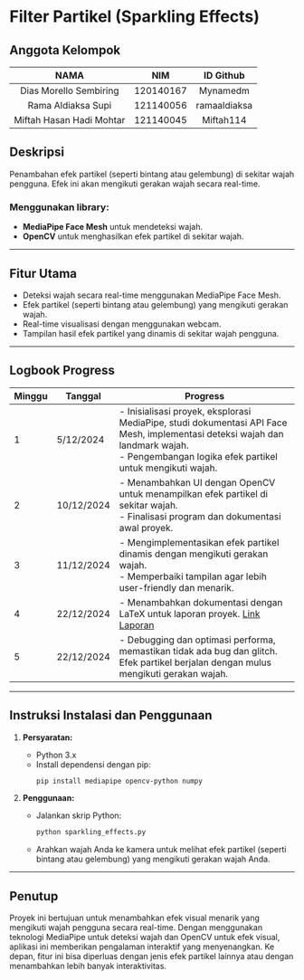 # Filter Partikel (Sparkling Effects)

## Anggota Kelompok
NAMA                     | NIM                  |ID Github
:----------------------: | :-----------------: | :---------------:
Dias Morello Sembiring   | 120140167           | Mynamedm
Rama Aldiaksa Supi       | 121140056           | ramaaldiaksa
Miftah Hasan Hadi Mohtar | 121140045           | Miftah114

## Deskripsi
Penambahan efek partikel (seperti bintang atau gelembung) di sekitar wajah pengguna. Efek ini akan mengikuti gerakan wajah secara real-time.

### Menggunakan library:
- **MediaPipe Face Mesh** untuk mendeteksi wajah.
- **OpenCV** untuk menghasilkan efek partikel di sekitar wajah.

---

## Fitur Utama
- Deteksi wajah secara real-time menggunakan MediaPipe Face Mesh.
- Efek partikel (seperti bintang atau gelembung) yang mengikuti gerakan wajah.
- Real-time visualisasi dengan menggunakan webcam.
- Tampilan hasil efek partikel yang dinamis di sekitar wajah pengguna.

---

## Logbook Progress

| **Minggu** | **Tanggal**   | **Progress**                                                                                                                                                               |
|------------|---------------|---------------------------------------------------------------------------------------------------------------------------------------------------------------------------|
| 1          | 5/12/2024    | - Inisialisasi proyek, eksplorasi MediaPipe, studi dokumentasi API Face Mesh, implementasi deteksi wajah dan landmark wajah. <br> - Pengembangan logika efek partikel untuk mengikuti wajah. |
| 2          | 10/12/2024    | - Menambahkan UI dengan OpenCV untuk menampilkan efek partikel di sekitar wajah. <br> - Finalisasi program dan dokumentasi awal proyek. |
| 3          | 11/12/2024    | - Mengimplementasikan efek partikel dinamis dengan mengikuti gerakan wajah. <br> - Memperbaiki tampilan agar lebih user-friendly dan menarik. |
| 4          | 22/12/2024    | - Menambahkan dokumentasi dengan LaTeX untuk laporan proyek. [Link Laporan](#) |
| 5          | 22/12/2024    | - Debugging dan optimasi performa, memastikan tidak ada bug dan glitch. Efek partikel berjalan dengan mulus mengikuti gerakan wajah. |

---

## Instruksi Instalasi dan Penggunaan

1. **Persyaratan:**
   - Python 3.x
   - Install dependensi dengan pip:
     ```bash
     pip install mediapipe opencv-python numpy
     ```

2. **Penggunaan:**
   - Jalankan skrip Python:
     ```bash
     python sparkling_effects.py
     ```
   - Arahkan wajah Anda ke kamera untuk melihat efek partikel (seperti bintang atau gelembung) yang mengikuti gerakan wajah Anda.

---

## Penutup

Proyek ini bertujuan untuk menambahkan efek visual menarik yang mengikuti wajah pengguna secara real-time. Dengan menggunakan teknologi MediaPipe untuk deteksi wajah dan OpenCV untuk efek visual, aplikasi ini memberikan pengalaman interaktif yang menyenangkan. Ke depan, fitur ini bisa diperluas dengan jenis efek partikel lainnya atau dengan menambahkan lebih banyak interaktivitas.

